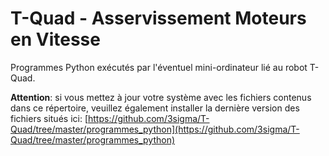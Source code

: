 # T-Quad - Asservissement Moteurs en Vitesse
Programmes Python exécutés par l'éventuel mini-ordinateur lié au robot T-Quad.

**Attention**: si vous mettez à jour votre système avec les fichiers contenus dans ce répertoire, veuillez également installer la dernière version des fichiers situés ici:
[https://github.com/3sigma/T-Quad/tree/master/programmes_python](https://github.com/3sigma/T-Quad/tree/master/programmes_python)
